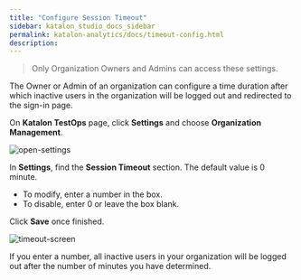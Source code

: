 ```yaml
---
title: "Configure Session Timeout"
sidebar: katalon_studio_docs_sidebar
permalink: katalon-analytics/docs/timeout-config.html
description:
---
```


> Only Organization Owners and Admins can access these settings.

The Owner or Admin of an organization can configure a time duration after which inactive users in the organization will be logged out and redirected to the sign-in page.

On **Katalon TestOps** page, click **Settings** and choose **Organization Management**.

![open-settings](https://github.com/katalon-studio/docs-images/raw/master/katalon-analytics/docs/testops-session-timeout/session-timeout-1.png)

In **Settings**, find the **Session Timeout** section. 
The default value is 0 minute. 
* To modify, enter a number in the box. 
* To disable, enter 0 or leave the box blank. 

Click **Save** once finished.

![timeout-screen](https://github.com/katalon-studio/docs-images/raw/master/katalon-analytics/docs/testops-session-timeout/session-timeout-2.png)

If you enter a number, all inactive users in your organization will be logged out after the number of minutes you have determined.
